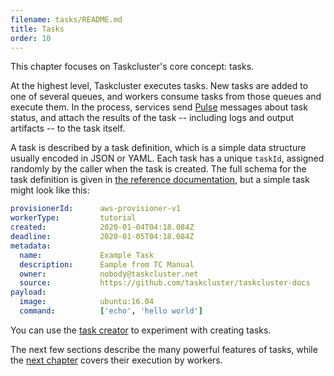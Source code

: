 ```yaml
---
filename: tasks/README.md
title: Tasks
order: 10
---
```


This chapter focuses on Taskcluster's core concept: tasks.

At the highest level, Taskcluster executes tasks. New tasks are added to one of
several queues, and workers consume tasks from those queues and execute them.
In the process, services send [Pulse](/docs/manual/design/apis/pulse) messages
about task status, and attach the results of the task -- including logs and
output artifacts -- to the task itself.

A task is described by a task definition, which is a simple data structure
usually encoded in JSON or YAML.  Each task has a unique `taskId`, assigned
randomly by the caller when the task is created.  The full schema for the task
definition is given in [the reference
documentation](/docs/reference/platform/queue/task-schema), but a
simple task might look like this:

```yaml
provisionerId:      aws-provisioner-v1
workerType:         tutorial
created:            2020-01-04T04:18.084Z
deadline:           2020-01-05T04:18.084Z
metadata:
  name:             Example Task
  description:      Eample from TC Manual
  owner:            nobody@taskcluster.net
  source:           https://github.com/taskcluster/taskcluster-docs
payload:
  image:            ubuntu:16.04
  command:          ['echo', 'hello world']
```

You can use the [task creator](https://tools.taskcluster.net/task-creator) to
experiment with creating tasks.

The next few sections describe the many powerful features of tasks, while the
[next chapter](/docs/manual/task-execution) covers their execution by workers.
